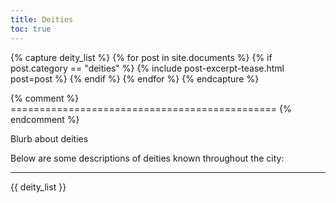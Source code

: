 ```yaml
---
title: Deities
toc: true
---
```


{% capture deity_list %}
  {% for post in site.documents %}
    {% if post.category == "deities" %}
      {% include post-excerpt-tease.html post=post %}
    {% endif %}
  {% endfor %}
{% endcapture %}

{% comment %} ============================================== {% endcomment %}

<div class="todo">Blurb about deities</div>

Below are some descriptions of deities known throughout the city:

---

{{ deity_list }}